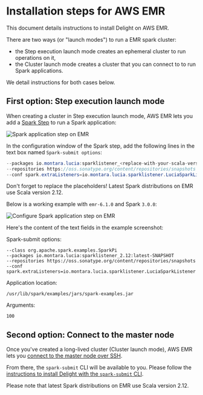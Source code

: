 # Installation steps for AWS EMR

This document details instructions to install Delight on AWS EMR.

There are two ways (or "launch modes") to run a EMR spark cluster:

- the Step execution launch mode creates an ephemeral cluster to run operations on it,
- the Cluster launch mode creates a cluster that you can connect to to run Spark applications.

We detail instructions for both cases below.

## First option: Step execution launch mode

When creating a cluster in Step execution launch mode, AWS EMR lets you add a [Spark Step](https://docs.aws.amazon.com/emr/latest/ReleaseGuide/emr-spark-submit-step.html) to run a Spark application:

![Spark application step on EMR](images/emr_step.png)

In the configuration window of the Spark step, add the following lines in the text box named `Spark-submit options`:

```java
--packages io.montara.lucia:sparklistener_<replace-with-your-scala-version-2.11-or-2.12>:latest-SNAPSHOT
--repositories https://oss.sonatype.org/content/repositories/snapshots
--conf spark.extraListeners=io.montara.lucia.sparklistener.LuciaSparkListener
```

Don't forget to replace the placeholders!
Latest Spark distributions on EMR use Scala version 2.12.

Below is a working example with `emr-6.1.0` and Spark `3.0.0`:

![Configure Spark application step on EMR](images/emr_step_content.png)

Here's the content of the text fields in the example screenshot:

Spark-submit options:

```
--class org.apache.spark.examples.SparkPi
--packages io.montara.lucia:sparklistener_2.12:latest-SNAPSHOT
--repositories https://oss.sonatype.org/content/repositories/snapshots
--conf spark.extraListeners=io.montara.lucia.sparklistener.LuciaSparkListener
```

Application location:

```
/usr/lib/spark/examples/jars/spark-examples.jar
```

Arguments:

```
100
```

## Second option: Connect to the master node

Once you've created a long-lived cluster (Cluster launch mode), AWS EMR lets you [connect to the master node over SSH](https://docs.aws.amazon.com/emr/latest/ManagementGuide/emr-connect-master-node.html).

From there, the `spark-submit` CLI will be available to you.
Please follow the [instructions to install Delight with the `spark-submit` CLI](spark_submit.md).

Please note that latest Spark distributions on EMR use Scala version 2.12.
